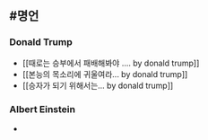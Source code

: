 ## #명언 

### Donald Trump
- [[때로는 승부에서 패배해봐야 .... by donald trump]]
- [[본능의 목소리에 귀울여라... by donald trump]]
- [[승자가 되기 위해서는... by donald trump]]


### Albert Einstein
- 